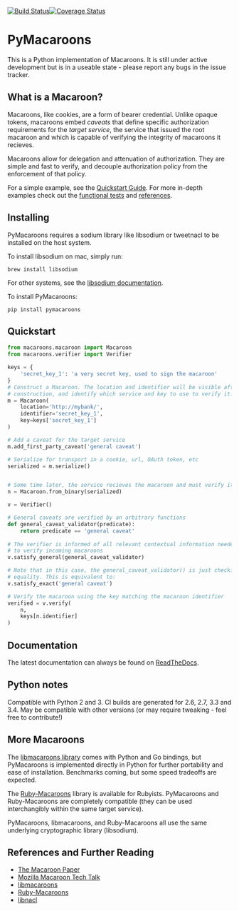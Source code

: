 [![Build Status](https://travis-ci.org/ecordell/pymacaroons.svg?branch=master)](https://travis-ci.org/ecordell/pymacaroons)[![Coverage Status](https://coveralls.io/repos/ecordell/pymacaroons/badge.png)](https://coveralls.io/r/ecordell/pymacaroons)

# PyMacaroons

This is a Python implementation of Macaroons. It is still under active development but is in a useable state - please report any bugs in the issue tracker.

## What is a Macaroon? 
Macaroons, like cookies, are a form of bearer credential. Unlike opaque tokens, macaroons embed *caveats* that define specific authorization requirements for the *target service*, the service that issued the root macaroon and which is capable of verifying the integrity of macaroons it recieves. 

Macaroons allow for delegation and attenuation of authorization. They are simple and fast to verify, and decouple authorization policy from the enforcement of that policy.

For a simple example, see the [Quickstart Guide](#quickstart). For more in-depth examples check out the [functional tests](https://github.com/ecordell/pymacaroons/blob/master/tests/macaroons_tests.py) and [references](#references-and-further-reading).

## Installing 

PyMacaroons requires a sodium library like libsodium or tweetnacl to be installed on the host system.

To install libsodium on mac, simply run:

    brew install libsodium

For other systems, see the [libsodium documentation](http://doc.libsodium.org/).

To install PyMacaroons:

    pip install pymacaroons


## Quickstart

```python
from macaroons.macaroon import Macaroon
from macaroons.verifier import Verifier

keys = {
    'secret_key_1': 'a very secret key, used to sign the macaroon'
}
# Construct a Macaroon. The location and identifier will be visible after
# construction, and identify which service and key to use to verify it.
m = Macaroon(
    location='http://mybank/',
    identifier='secret_key_1',
    key=keys['secret_key_1']
)

# Add a caveat for the target service
m.add_first_party_caveat('general caveat')

# Serialize for transport in a cookie, url, OAuth token, etc
serialized = m.serialize()


# Some time later, the service recieves the macaroon and must verify it
n = Macaroon.from_binary(serialized)

v = Verifier()

# General caveats are verified by an arbitrary functions
def general_caveat_validator(predicate):
    return predicate == 'general caveat'
    
# The verifier is informed of all relevant contextual information needed
# to verify incoming macaroons
v.satisfy_general(general_caveat_validator)

# Note that in this case, the general_caveat_validator() is just checking
# equality. This is equivalent to:
v.satisfy_exact('general caveat')

# Verify the macaroon using the key matching the macaroon identifier
verified = v.verify(
    n,
    keys[n.identifier]
)
```

## Documentation

The latest documentation can always be found on [ReadTheDocs](http://pymacaroons.readthedocs.org/en/latest/).

## Python notes

Compatible with Python 2 and 3. CI builds are generated for 2.6, 2.7, 3.3 and 3.4. May be compatible with other versions (or may require tweaking - feel free to contribute!)

## More Macaroons

The [libmacaroons library](https://github.com/rescrv/libmacaroons) comes with Python and Go bindings, but PyMacaroons is implemented directly in Python for further portability and ease of installation. Benchmarks coming, but some speed tradeoffs are expected.

The [Ruby-Macaroons](https://github.com/localmed/ruby-macaroons) library is available for Rubyists. PyMacaroons and Ruby-Macaroons are completely compatible (they can be used interchangibly within the same target service).

PyMacaroons, libmacaroons, and Ruby-Macaroons all use the same underlying cryptographic library (libsodium).

## References and Further Reading

- [The Macaroon Paper](http://research.google.com/pubs/pub41892.html)
- [Mozilla Macaroon Tech Talk](https://air.mozilla.org/macaroons-cookies-with-contextual-caveats-for-decentralized-authorization-in-the-cloud/)
- [libmacaroons](https://github.com/rescrv/libmacaroons)
- [Ruby-Macaroons](https://github.com/localmed/ruby-macaroons)
- [libnacl](https://github.com/saltstack/libnacl)

